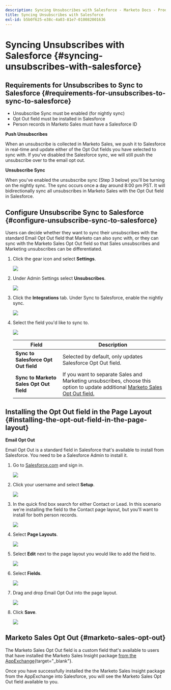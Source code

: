 ```yaml
---
description: Syncing Unsubscribes with Salesforce - Marketo Docs - Product Documentation
title: Syncing Unsubscribes with Salesforce
exl-id: b5b0f625-e38c-4a03-81e7-010082001636
---
```

# Syncing Unsubscribes with Salesforce {#syncing-unsubscribes-with-salesforce}

## Requirements for Unsubscribes to Sync to Salesforce {#requirements-for-unsubscribes-to-sync-to-salesforce}

* Unsubscribe Sync must be enabled (for nightly sync)
* Opt Out field must be installed in Salesforce
* Person records in Marketo Sales must have a Salesforce ID

**Push Unsubscribes**

When an unsubscribe is collected in Marketo Sales, we push it to Salesforce in real-time and update either of the Opt Out fields you have selected to sync with. If you've disabled the Salesforce sync, we will still push the unsubscribe over to the email opt out.

**Unsubscribe Sync**

When you've enabled the unsubscribe sync (Step 3 below) you'll be turning on the nightly sync. The sync occurs once a day around 8:00 pm PST. It will bidirectionally sync all unsubscribes in Marketo Sales with the Opt Out field in Salesforce.

## Configure Unsubscribe Sync to Salesforce {#configure-unsubscribe-sync-to-salesforce}

Users can decide whether they want to sync their unsubscribes with the standard Email Opt Out field that Marketo can also sync with, or they can sync with the Marketo Sales Opt Out field so that Sales unsubscribes and Marketing unsubscribes can be differentiated.

1. Click the gear icon and select **Settings**.

   ![](assets/syncing-unsubscribes-with-salesforce-1.png)

1. Under Admin Settings select **Unsubscribes**.

   ![](assets/syncing-unsubscribes-with-salesforce-2.png)

1. Click the **Integrations** tab. Under Sync to Salesforce, enable the nightly sync.

   ![](assets/syncing-unsubscribes-with-salesforce-3.png)

1. Select the field you'd like to sync to.

   ![](assets/syncing-unsubscribes-with-salesforce-4.png)

   | Field | Description |
   |---|---|
   | **Sync to Salesforce Opt Out field** |Selected by default, only updates Salesforce Opt Out field. |
   | **Sync to Marketo Sales Opt Out field** |If you want to separate Sales and Marketing unsubscribes, choose this option to update additional [Marketo Sales Opt Out field.](#msoo) |

## Installing the Opt Out field in the Page Layout {#installing-the-opt-out-field-in-the-page-layout}

**Email Opt Out** 
  
Email Opt Out is a standard field in Salesforce that's available to install from Salesforce. You need to be a Salesforce Admin to install it.

1. Go to [Salesforce.com](https://salesforce.com) and sign in.

   ![](assets/syncing-unsubscribes-with-salesforce-5.png)

1. Click your username and select **Setup**.

   ![](assets/syncing-unsubscribes-with-salesforce-6.png)

1. In the quick find box search for either Contact or Lead. In this scenario we're installing the field to the Contact page layout, but you'll want to install for both person records.

   ![](assets/syncing-unsubscribes-with-salesforce-7.png)

1. Select **Page Layouts**.

   ![](assets/syncing-unsubscribes-with-salesforce-8.png)

1. Select **Edit** next to the page layout you would like to add the field to.

   ![](assets/syncing-unsubscribes-with-salesforce-9.png)

1. Select **Fields**.

   ![](assets/syncing-unsubscribes-with-salesforce-10.png)

1. Drag and drop Email Opt Out into the page layout.

   ![](assets/syncing-unsubscribes-with-salesforce-11.png)

1. Click **Save**.

   ![](assets/syncing-unsubscribes-with-salesforce-12.png)

## Marketo Sales Opt Out {#marketo-sales-opt-out}

The Marketo Sales Opt Out field is a custom field that's available to users that have installed the Marketo Sales Insight package [from the AppExchange](/help/marketo/product-docs/marketo-sales-insight/msi-for-salesforce/installation/install-marketo-sales-insight-package-in-salesforce-appexchange.md){target="_blank"}.

Once you have successfully installed the the Marketo Sales Insight package from the AppExchange into Salesforce, you will see the Marketo Sales Opt Out field available to you.
